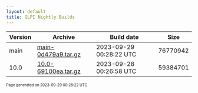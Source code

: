 ```yaml
---
layout: default
title: GLPI Nightly Builds
---
```


Version|Archive|Build date|Size
---|---|---|---
main|[main-0d479a9.tar.gz](main-0d479a9.tar.gz)|2023-09-29 00:28:22 UTC|76770942
10.0|[10.0-69100ea.tar.gz](10.0-69100ea.tar.gz)|2023-09-28 00:26:58 UTC|59384701

<font size="1">Page generated on 2023-09-29 00:28:22 UTC</font>
